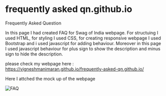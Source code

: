 # frequently asked qn.github.io
 Frequently Asked Question
 
 In this page I had created FAQ for Swag of India webpage. For structuing I used HTML, for styling I used CSS, for creating responsive webpage I used Bootstrap and i used javascript for adding behaviour. Moreover in this page I used javascript behaviour for plus sign to show the description and minus sign to hide the description.
 
 please check my webpage here : https://vigneshmanimaran.github.io/frequently-asked-qn.github.io/

Here I attched the mock up of the webpage 

![FAQ](https://user-images.githubusercontent.com/76697341/126239733-aec477e0-aa8d-46d5-8500-1e8284cc9ce4.png)
